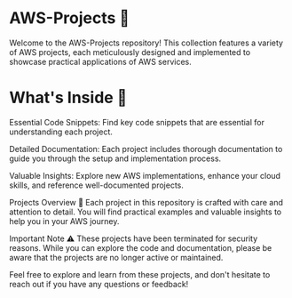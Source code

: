 # AWS-Projects 🚀
Welcome to the AWS-Projects repository! This collection features a variety of AWS projects, each meticulously designed and implemented to showcase practical applications of AWS services.

# What's Inside 📂
Essential Code Snippets: Find key code snippets that are essential for understanding each project.

Detailed Documentation: Each project includes thorough documentation to guide you through the setup and implementation process.

Valuable Insights: Explore new AWS implementations, enhance your cloud skills, and reference well-documented projects.

Projects Overview 🌟
Each project in this repository is crafted with care and attention to detail. You will find practical examples and valuable insights to help you in your AWS journey.

Important Note ⚠️
These projects have been terminated for security reasons. While you can explore the code and documentation, please be aware that the projects are no longer active or maintained.

Feel free to explore and learn from these projects, and don't hesitate to reach out if you have any questions or feedback!
